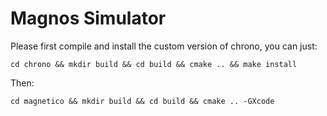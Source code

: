 # Magnos Simulator

Please first compile and install the custom version of chrono, you can just:

	cd chrono && mkdir build && cd build && cmake .. && make install

Then: 
	
	cd magnetico && mkdir build && cd build && cmake .. -GXcode  
